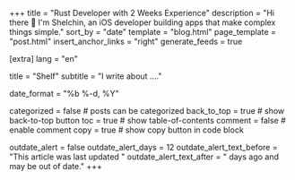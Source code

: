 +++
title = "Rust Developer with 2 Weeks Experience"
description = "Hi there 👏 I'm Shelchin, an iOS developer building apps that make complex things simple."
sort_by = "date"
template = "blog.html"
page_template = "post.html"
insert_anchor_links = "right"
generate_feeds = true

[extra]
lang = "en"

title = "Shelf"
subtitle = "I write about ...."

date_format = "%b %-d, %Y"

categorized = false # posts can be categorized
back_to_top = true # show back-to-top button
toc = true # show table-of-contents
comment = false # enable comment
copy = true # show copy button in code block

outdate_alert = false
outdate_alert_days = 12
outdate_alert_text_before = "This article was last updated "
outdate_alert_text_after = " days ago and may be out of date."
+++
